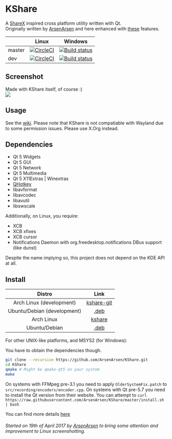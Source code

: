 # KShare
A [ShareX](https://getsharex.com/) inspired cross platform utility written with Qt.  
Originally written by [ArsenArsen](https://github.com/ArsenArsen) and here enhanced with [these](https://github.com/Gurkengewuerz/KShare/projects/1) features.

|  | Linux | Windows |
|--------|-------------------------------------------------------------------------------------------------------------------------------------------------|----------------------------------------------------------------------------------------------------------------------------------------------------------------------------|
| master | [![CircleCI](https://circleci.com/gh/Gurkengewuerz/KShare/tree/master.svg?style=svg)](https://circleci.com/gh/Gurkengewuerz/KShare/tree/master) | [![Build status](https://ci.appveyor.com/api/projects/status/ujxmg1dk7f5p8ijh/branch/master?svg=true)](https://ci.appveyor.com/project/Gurkengewuerz/kshare/branch/master) |
| dev | [![CircleCI](https://circleci.com/gh/Gurkengewuerz/KShare/tree/dev.svg?style=svg)](https://circleci.com/gh/Gurkengewuerz/KShare/tree/dev) | [![Build status](https://ci.appveyor.com/api/projects/status/ujxmg1dk7f5p8ijh/branch/dev?svg=true)](https://ci.appveyor.com/project/Gurkengewuerz/kshare/branch/dev) |

## Screenshot
Made with KShare itself, of course :)  
![](https://i.imgur.com/oJrCNkq.png)

## Usage
See the [wiki](https://github.com/ArsenArsen/KShare/wiki).
Please note that KShare is not compatiable with Wayland due to some permission issues. Please use X.Org instead.

## Dependencies
* Qt 5 Widgets
* Qt 5 GUI
* Qt 5 Network
* Qt 5 Multimedia
* Qt 5 X11Extras | Winextras
* [QHotkey](https://github.com/Skycoder42/QHotkey)
* libavformat
* libavcodec
* libavutil
* libswscale

Additionally, on Linux, you require:
* XCB
* XCB xfixes
* XCB cursor
* Notifications Daemon with org.freedesktop.notifications DBus support (like dunst)

Despite the name implying so, this project does not depend on the KDE API at all.

## Install
|Distro|Link|
|:----:|:--:|
|Arch Linux (development)|[kshare-git](https://aur.archlinux.org/packages/kshare-git/)|
|Ubuntu/Debian (development)|[.deb](https://nativeci.arsenarsen.com/job/KShare%20\(dev\)/main=linux/lastSuccessfulBuild/artifact/packages/simpleName.deb)|
|Arch Linux |[kshare](https://aur.archlinux.org/packages/kshare/)|
|Ubuntu/Debian |[.deb](https://nativeci.arsenarsen.com/job/KShare%20\(master\)/main=linux/lastSuccessfulBuild/artifact/packages/simpleName.deb)|

For other UNIX-like platforms, and MSYS2 (for Windows):

You have to obtain the dependencies though.
```bash
git clone --recursive https://github.com/ArsenArsen/KShare.git
cd KShare
qmake # Might be qmake-qt5 on your system
make
```

On systems with FFMpeg pre-3.1 you need to apply `OlderSystemFix.patch` to `src/recording/encoders/encoder.cpp`.
On systems with Qt pre-5.7 you need to install the Qt version from their website.
You can attempt to `curl https://raw.githubusercontent.com/ArsenArsen/KShare/master/install.sh | bash`

You can find more details [here](https://blog.arsenarsen.com/posts/compiling-kshare-on-linux-mac-os-x-and-windows-final-revision)

###### Started on 19th of April 2017 by [ArsenArsen](https://github.com/ArsenArsen) to bring some attention and improvement to Linux screenshotting.
